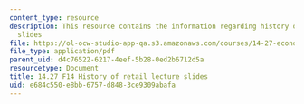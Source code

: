 ```yaml
---
content_type: resource
description: This resource contains the information regarding history of retail lecture
  slides
file: https://ol-ocw-studio-app-qa.s3.amazonaws.com/courses/14-27-economics-and-e-commerce-fall-2014/e684c550e8bb6757d8483ce9309abafa_MIT14_27F14_lecslide12a.pdf
file_type: application/pdf
parent_uid: d4c76522-6217-4eef-5b28-0ed2b6712d5a
resourcetype: Document
title: 14.27 F14 History of retail lecture slides
uid: e684c550-e8bb-6757-d848-3ce9309abafa
---
```


